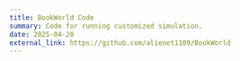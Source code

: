```yaml
---
title: BookWorld Code
summary: Code for running customized simulation.
date: 2025-04-20
external_link: https://github.com/alienet1109/BookWorld
---
```

